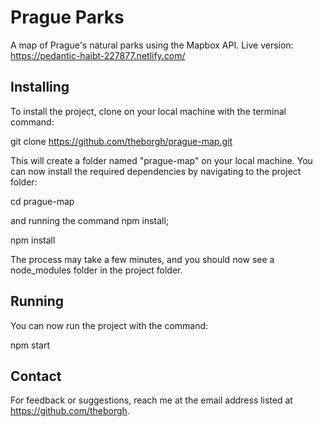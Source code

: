 # Prague Parks

A map of Prague's natural parks using the Mapbox API.
Live version: https://pedantic-haibt-227877.netlify.com/

## Installing

To install the project, clone on your local machine with the terminal command:

git clone https://github.com/theborgh/prague-map.git

This will create a folder named "prague-map" on your local machine.
You can now install the required dependencies by navigating to the project folder:

cd prague-map

and running the command npm install;

npm install

The process may take a few minutes, and you should now see a node_modules folder in the project folder.

## Running

You can now run the project with the command:

npm start

## Contact

For feedback or suggestions, reach me at the email address listed at https://github.com/theborgh.